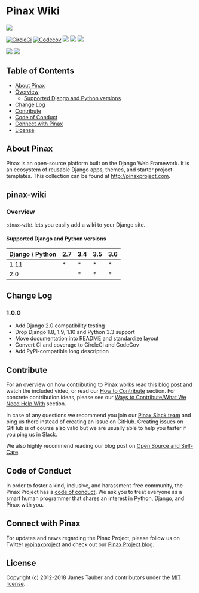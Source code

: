 # Pinax Wiki

[![](https://img.shields.io/pypi/v/pinax-wiki.svg)](https://pypi.python.org/pypi/pinax-wiki/)

[![CircleCi](https://img.shields.io/circleci/project/github/pinax/pinax-wiki.svg)](https://circleci.com/gh/pinax/pinax-wiki)
[![Codecov](https://img.shields.io/codecov/c/github/pinax/pinax-wiki.svg)](https://codecov.io/gh/pinax/pinax-wiki)
[![](https://img.shields.io/github/contributors/pinax/pinax-wiki.svg)](https://github.com/pinax/pinax-wiki/graphs/contributors)
[![](https://img.shields.io/github/issues-pr/pinax/pinax-wiki.svg)](https://github.com/pinax/pinax-wiki/pulls)
[![](https://img.shields.io/github/issues-pr-closed/pinax/pinax-wiki.svg)](https://github.com/pinax/pinax-wiki/pulls?q=is%3Apr+is%3Aclosed)

[![](http://slack.pinaxproject.com/badge.svg)](http://slack.pinaxproject.com/)
[![](https://img.shields.io/badge/license-MIT-blue.svg)](https://opensource.org/licenses/MIT)

## Table of Contents

* [About Pinax](#about-pinax)
* [Overview](#overview)
  * [Supported Django and Python versions](#supported-django-and-python-versions)
* [Change Log](#change-log)
* [Contribute](#contribute)
* [Code of Conduct](#code-of-conduct)
* [Connect with Pinax](#connect-with-pinax)
* [License](#license)

## About Pinax

Pinax is an open-source platform built on the Django Web Framework. It is an ecosystem of reusable
Django apps, themes, and starter project templates. This collection can be found at http://pinaxproject.com.


## pinax-wiki

### Overview

``pinax-wiki`` lets you easily add a wiki to your Django site.

#### Supported Django and Python versions

Django \ Python | 2.7 | 3.4 | 3.5 | 3.6
--------------- | --- | --- | --- | ---
1.11 |  *  |  *  |  *  |  *  
2.0  |     |  *  |  *  |  *


## Change Log

### 1.0.0

* Add Django 2.0 compatibility testing
* Drop Django 1.8, 1.9, 1.10 and Python 3.3 support
* Move documentation into README and standardize layout
* Convert CI and coverage to CircleCi and CodeCov
* Add PyPi-compatible long description

## Contribute

For an overview on how contributing to Pinax works read this [blog post](http://blog.pinaxproject.com/2016/02/26/recap-february-pinax-hangout/)
and watch the included video, or read our [How to Contribute](http://pinaxproject.com/pinax/how_to_contribute/) section.
For concrete contribution ideas, please see our
[Ways to Contribute/What We Need Help With](http://pinaxproject.com/pinax/ways_to_contribute/) section.

In case of any questions we recommend you join our [Pinax Slack team](http://slack.pinaxproject.com)
and ping us there instead of creating an issue on GitHub. Creating issues on GitHub is of course
also valid but we are usually able to help you faster if you ping us in Slack.

We also highly recommend reading our blog post on [Open Source and Self-Care](http://blog.pinaxproject.com/2016/01/19/open-source-and-self-care/).

## Code of Conduct

In order to foster a kind, inclusive, and harassment-free community, the Pinax Project
has a [code of conduct](http://pinaxproject.com/pinax/code_of_conduct/).
We ask you to treat everyone as a smart human programmer that shares an interest in Python, Django, and Pinax with you.


## Connect with Pinax

For updates and news regarding the Pinax Project, please follow us on Twitter [@pinaxproject](https://twitter.com/pinaxproject)
and check out our [Pinax Project blog](http://blog.pinaxproject.com).


## License

Copyright (c) 2012-2018 James Tauber and contributors under the [MIT license](https://opensource.org/licenses/MIT).